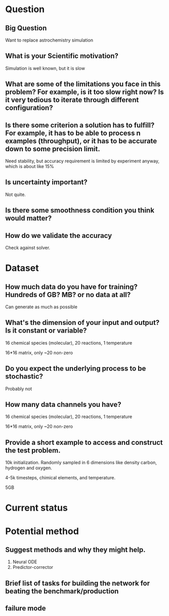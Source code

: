 # Question

## Big Question

Want to replace astrochemistry simulation

## What is your Scientific motivation?

Simulation is well known, but it is slow

## What are some of the limitations you face in this problem? For example, is it too slow right now? Is it very tedious to iterate through different configuration?

## Is there some criterion a solution has to fulfill? For example, it has to be able to process n examples (throughput), or it has to be accurate down to some precision limit.

Need stability, but accuracy requirement is limited by experiment anyway, which is about like 15%

## Is uncertainty important?

Not quite.

## Is there some smoothness condition you think would matter?

## How do we validate the accuracy

Check against solver.

# Dataset

## How much data do you have for training? Hundreds of GB? MB? or no data at all?

Can generate as much as possible

## What's the dimension of your input and output? Is it constant or variable?

16 chemical species (molecular), 20 reactions, 1 temperature

16*16 matrix, only ~20 non-zero

## Do you expect the underlying process to be stochastic?

Probably not

## How many data channels you have?

16 chemical species (molecular), 20 reactions, 1 temperature

16*16 matrix, only ~20 non-zero 

## Provide a short example to access and construct the test problem.

10k initialization. Randomly sampled in 6 dimensions like density
carbon, hydrogen and oxygen.

4-5k timesteps, chimical elements, and temperature.

5GB

# Current status

# Potential method

## Suggest methods and why they might help.

1. Neural ODE
2. Predictor-corrector

## Brief list of tasks for building the network for beating the benchmark/production

## failure mode
